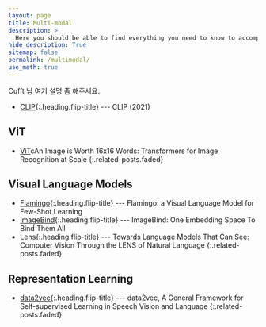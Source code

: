 ```yaml
---
layout: page
title: Multi-modal
description: >
  Here you should be able to find everything you need to know to accomplish the most common tasks when blogging with Hydejack.
hide_description: True
sitemap: false
permalink: /multimodal/
use_math: true
---
```


Cufft 님 여기 설명 좀 해주세요.

* [CLIP]{:.heading.flip-title} --- CLIP (2021)

## ViT
* [ViT]cAn Image is Worth 16x16 Words: Transformers for Image Recognition at Scale
{:.related-posts.faded}

## Visual Language Models
* [Flamingo]{:.heading.flip-title} --- Flamingo: a Visual Language Model for Few-Shot Learning
* [ImageBind]{:.heading.flip-title} --- ImageBind: One Embedding Space To Bind Them All
* [Lens]{:.heading.flip-title} --- Towards Language Models That Can See: Computer Vision Through the LENS of Natural Language
{:.related-posts.faded}

## Representation Learning
* [data2vec]{:.heading.flip-title} --- data2vec, A General Framework for Self-supervised Learning in Speech Vision and Language
{:.related-posts.faded}


[data2vec]: https://agency301.github.io/multi-modal/2023-07-29-data2vec,-A-General-Framework-for-Self-supervised-Learning-in-Speech-Vision-and-Language/
[Flamingo]: https://agency301.github.io/multi-modal/2023-07-28-Flamingo/  
[ImageBind]: https://agency301.github.io/multi-modal/2023-07-28-ImageBind/
[Lens]: https://agency301.github.io/multi-modal/2023-07-28-Lens/
[ViT]: https://agency301.github.io/multi-modal/2023-07-28-ViT/
[CLIP]: https://agency301.github.io/multimodal/2023-08-01-CLIP/